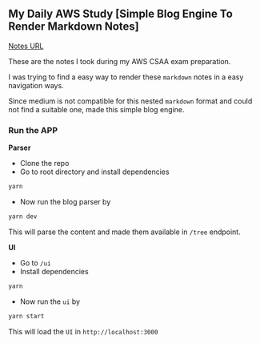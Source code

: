 ## My Daily AWS Study [Simple Blog Engine To Render Markdown Notes]

[Notes URL](http://aws-study.shams-nahid.com/)

These are the notes I took during my AWS CSAA exam preparation.

I was trying to find a easy way to render these `markdown` notes in a easy navigation ways.

Since medium is not compatible for this nested `markdown` format and could not find a suitable one, made this simple blog engine.

### Run the APP

**Parser**

- Clone the repo
- Go to root directory and install dependencies

```bash
yarn
```

- Now run the blog parser by

```bash
yarn dev
```

This will parse the content and made them available in `/tree` endpoint.

**UI**

- Go to `/ui`
- Install dependencies

```bash
yarn
```

- Now run the `ui` by

```bash
yarn start
```

This will load the `UI` in `http://localhost:3000`
